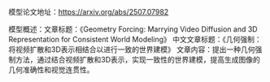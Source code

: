 模型论文地址：https://arxiv.org/abs/2507.07982

模型概述：文章标题：《Geometry Forcing: Marrying Video Diffusion and 3D Representation for Consistent World Modeling》
中文文章标题：《几何强制：将视频扩散和3D表示相结合以进行一致的世界建模》
文章内容：提出一种几何强制方法，通过结合视频扩散和3D表示，实现一致性的世界建模，提高生成图像的几何准确性和视觉连贯性。
